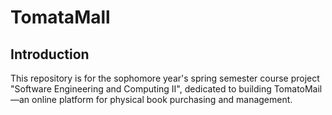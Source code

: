 # TomataMall

## Introduction

This repository is for the sophomore year's spring semester course project "Software Engineering and Computing II", dedicated to building TomatoMail—an online platform for physical book purchasing and management.